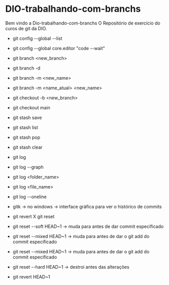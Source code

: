 # DIO-trabalhando-com-branchs

Bem vindo a Dio-trabalhando-com-branchs
O Repositório de exercício do curos de git da DIO.

* git config --global --list
* git config --global core.editor "code --wait"

* git branch <new_branch>
* git branch -d <branch>
* git branch -m <new_name>
* git branch -m <name_atual> <new_name>
* git checkout -b <new_branch>
* git checkout main
* git stash save <description>
* git stash list
* git stash pop <index>
* git stash clear
* git log
* git log --graph
* git log <folder_name>
* git log <file_name>
* git log --oneline
* gitk -> no windows -> interface gráfica para ver o histórico de commits
* git revert X git reset
* git reset --soft HEAD~1 -> muda para antes de dar commit especificado
* git reset --mixed HEAD~1 -> muda para antes de dar o git add do commit especificado
* git reset --mixed HEAD~1 -> muda para antes de dar o git add do commit especificado
* git reset --hard HEAD~1 -> destroi antes das alterações
* git revert HEAD~1